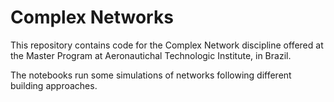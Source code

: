 # Complex Networks

This repository contains code for the Complex Network discipline offered at the Master Program at Aeronautichal Technologic Institute, in Brazil.

The notebooks run some simulations of networks following different building approaches. 